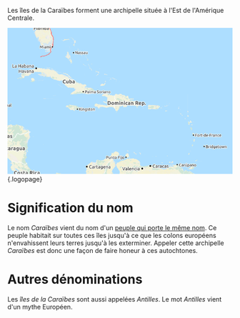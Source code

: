 <!-- TITLE: Caraïbes (îles) / Antilles -->
<!-- SUBTITLE: Présentation des îles de la Caraïbe -->

Les îles de la Caraïbes forment une archipelle située à l'Est de l'Amérique Centrale.

![Iles De La Caraibe](/uploads/map/iles-de-la-caraibe.png "Iles De La Caraibe"){.logopage}

# Signification du nom
Le nom *Caraïbes* vient du nom d'un [peuple qui porte le même nom](/peuple/caraibes/partout/caraibe). Ce peuple habitait sur toutes ces îles jusqu'à ce que les colons européens n'envahissent leurs terres jusqu'à les exterminer. Appeler cette archipelle *Caraïbes* est donc une façon de faire honeur à ces autochtones.

# Autres dénominations
Les *îles de la Caraïbes* sont aussi appelées *Antilles*. Le mot *Antilles* vient d'un mythe Européen.